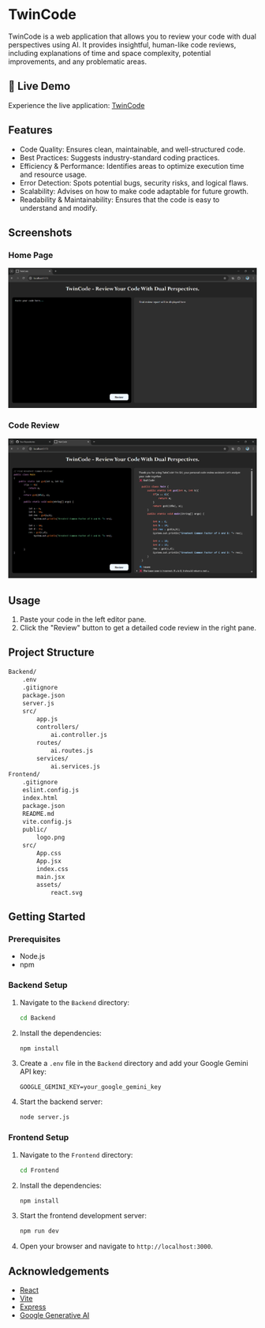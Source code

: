 # TwinCode

TwinCode is a web application that allows you to review your code with dual perspectives using AI. It provides insightful, human-like code reviews, including explanations of time and space complexity, potential improvements, and any problematic areas.

## 🔗 Live Demo
Experience the live application: [TwinCode](https://twincode.vercel.app/)

## Features

- Code Quality: Ensures clean, maintainable, and well-structured code.
- Best Practices: Suggests industry-standard coding practices.
- Efficiency & Performance: Identifies areas to optimize execution time and resource usage.
- Error Detection: Spots potential bugs, security risks, and logical flaws.
- Scalability: Advises on how to make code adaptable for future growth.
- Readability & Maintainability: Ensures that the code is easy to understand and modify.

## Screenshots

### Home Page
![Home Page](Frontend/public/homepage.png)

### Code Review
![Code Review](Frontend/public/codereview.png)


## Usage

1. Paste your code in the left editor pane.
2. Click the "Review" button to get a detailed code review in the right pane.


## Project Structure

```
Backend/
    .env
    .gitignore
    package.json
    server.js
    src/
        app.js
        controllers/
            ai.controller.js
        routes/
            ai.routes.js
        services/
            ai.services.js
Frontend/
    .gitignore
    eslint.config.js
    index.html
    package.json
    README.md
    vite.config.js
    public/
        logo.png
    src/
        App.css
        App.jsx
        index.css
        main.jsx
        assets/
            react.svg
```

## Getting Started

### Prerequisites

- Node.js
- npm

### Backend Setup

1. Navigate to the `Backend` directory:
    ```sh
    cd Backend
    ```

2. Install the dependencies:
    ```sh
    npm install
    ```

3. Create a `.env` file in the `Backend` directory and add your Google Gemini API key:
    ```env
    GOOGLE_GEMINI_KEY=your_google_gemini_key
    ```

4. Start the backend server:
    ```sh
    node server.js
    ```

### Frontend Setup

1. Navigate to the `Frontend` directory:
    ```sh
    cd Frontend
    ```

2. Install the dependencies:
    ```sh
    npm install
    ```

3. Start the frontend development server:
    ```sh
    npm run dev
    ```

4. Open your browser and navigate to `http://localhost:3000`.





## Acknowledgements

- [React](https://reactjs.org/)
- [Vite](https://vitejs.dev/)
- [Express](https://expressjs.com/)
- [Google Generative AI](https://cloud.google.com/generative-ai)
